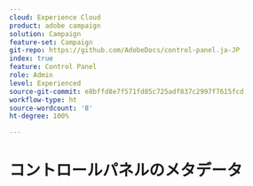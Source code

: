 ```yaml
---
cloud: Experience Cloud
product: adobe campaign
solution: Campaign
feature-set: Campaign
git-repo: https://github.com/AdobeDocs/control-panel.ja-JP
index: true
feature: Control Panel
role: Admin
level: Experienced
source-git-commit: e8bffd8e7f571fd85c725adf837c2997f7615fcd
workflow-type: ht
source-wordcount: '8'
ht-degree: 100%

---
```



# コントロールパネルのメタデータ
